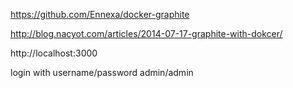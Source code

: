 https://github.com/Ennexa/docker-graphite

http://blog.nacyot.com/articles/2014-07-17-graphite-with-dokcer/

http://localhost:3000

login with username/password admin/admin

